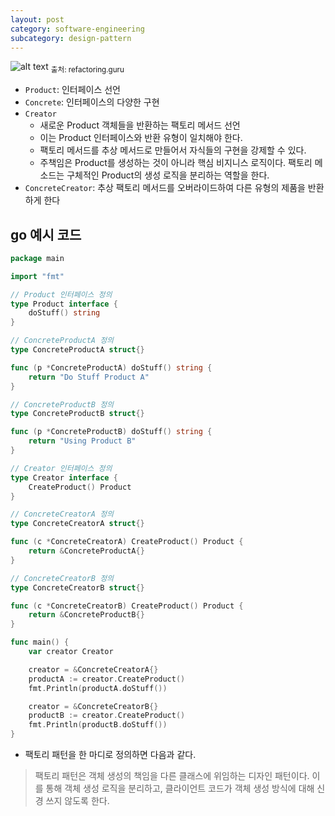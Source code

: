 ```yaml
---
layout: post
category: software-engineering
subcategory: design-pattern
---
```


![alt text](/assets/images/software-engineering/design-pattern/image/1/image.png)
<sub>출처: refactoring.guru</sub>

- `Product`: 인터페이스 선언
- `Concrete`: 인터페이스의 다양한 구현
- `Creator`
    - 새로운 Product 객체들을 반환하는 팩토리 메서드 선언
    - 이는 Product 인터페이스와 반환 유형이 일치해야 한다.
    - 팩토리 메서드를 추상 메서드로 만들어서 자식들의 구현을 강제할 수 있다.
    - 주책임은 Product를 생성하는 것이 아니라 핵심 비지니스 로직이다. 팩토리 메소드는 구체적인 Product의 생성 로직을 분리하는 역할을 한다.
- `ConcreteCreator`: 추상 팩토리 메서드를 오버라이드하여 다른 유형의 제품을 반환하게 한다

## go 예시 코드

```go
package main

import "fmt"

// Product 인터페이스 정의
type Product interface {
    doStuff() string
}

// ConcreteProductA 정의
type ConcreteProductA struct{}

func (p *ConcreteProductA) doStuff() string {
    return "Do Stuff Product A"
}

// ConcreteProductB 정의
type ConcreteProductB struct{}

func (p *ConcreteProductB) doStuff() string {
    return "Using Product B"
}

// Creator 인터페이스 정의
type Creator interface {
    CreateProduct() Product
}

// ConcreteCreatorA 정의
type ConcreteCreatorA struct{}

func (c *ConcreteCreatorA) CreateProduct() Product {
    return &ConcreteProductA{}
}

// ConcreteCreatorB 정의
type ConcreteCreatorB struct{}

func (c *ConcreteCreatorB) CreateProduct() Product {
    return &ConcreteProductB{}
}

func main() {
    var creator Creator

    creator = &ConcreteCreatorA{}
    productA := creator.CreateProduct()
    fmt.Println(productA.doStuff())

    creator = &ConcreteCreatorB{}
    productB := creator.CreateProduct()
    fmt.Println(productB.doStuff())
}
```

- 팩토리 패턴을 한 마디로 정의하면 다음과 같다.

> 팩토리 패턴은 객체 생성의 책임을 다른 클래스에 위임하는 디자인 패턴이다. 이를 통해 객체 생성 로직을 분리하고, 클라이언트 코드가 객체 생성 방식에 대해 신경 쓰지 않도록 한다.